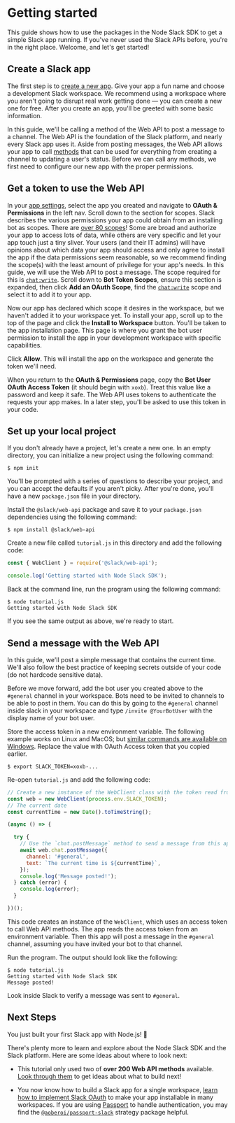 # Getting started

This guide shows how to use the packages in the Node Slack SDK to get a simple Slack app running. If you've
never used the Slack APIs before, you're in the right place. Welcome, and let's get started!

## Create a Slack app

The first step is to [create a new app](https://api.slack.com/apps?new_app=1). Give your app a fun name and choose a development Slack workspace. We recommend using a workspace where you aren't going to disrupt real work getting done — you can create a new one for free. After you create an app, you'll be greeted with some basic information.

In this guide, we'll be calling a method of the Web API to post a message to a channel. The Web API is the foundation of
the Slack platform, and nearly every Slack app uses it. Aside from posting messages, the Web API allows your app to call
[methods](/reference/methods) that can be used for everything from creating a channel to updating a user's status. Before we can call any methods, we first need to configure our new app with the proper permissions.

## Get a token to use the Web API

In your [app settings](https://api.slack.com/apps), select the app you created and navigate to **OAuth & Permissions** in the left nav. Scroll down to the section for scopes. Slack describes the various permissions
your app could obtain from an installing bot as scopes. There are [over 80 scopes](/reference/scopes)! Some are broad and authorize your app to access lots of data, while others are very specific and let your app touch just a tiny sliver. Your users (and their IT admins) will have opinions about which data your app should access and only agree to install the app if the data permissions seem reasonable, so we recommend finding the scope(s) with the least amount of privilege for your app's needs. In this guide, we will use the Web API to post a message. The scope required for this is [`chat:write`](/reference/scopes/chat.write). Scroll down to **Bot Token Scopes**, ensure this section is expanded, then click **Add an OAuth Scope**, find the [`chat:write`](/reference/scopes/chat.writee) scope and select it to add it to your app.

Now our app has declared which scope it desires in the workspace, but we haven't added it to your workspace yet. To install your app, scroll up to the top of the page and click the **Install to Workspace** button. You'll be taken to the app installation page. This page is where you grant the bot user permission to install the app in your development workspace with specific capabilities.

Click **Allow**. This will install the app on the workspace and generate the token we'll need.

When you return to the **OAuth & Permissions** page, copy the **Bot User OAuth Access Token** (it should begin with `xoxb`). Treat this value like a password and keep it safe. The Web API uses tokens to authenticate the requests your app makes. In a later step, you'll be asked to use this token in your code.

## Set up your local project

If you don't already have a project, let's create a new one. In an empty directory, you can initialize a new project
using the following command:

```shell
$ npm init
```

You'll be prompted with a series of questions to describe your project, and you can accept the defaults if you aren't
picky. After you're done, you'll have a new `package.json` file in your directory.

Install the `@slack/web-api` package and save it to your `package.json` dependencies using the following command:

```shell
$ npm install @slack/web-api
```

Create a new file called `tutorial.js` in this directory and add the following code:

```javascript
const { WebClient } = require('@slack/web-api');

console.log('Getting started with Node Slack SDK');
```

Back at the command line, run the program using the following command:

```shell
$ node tutorial.js
Getting started with Node Slack SDK
```

If you see the same output as above, we're ready to start.

## Send a message with the Web API

In this guide, we'll post a simple message that contains the current time. We'll also follow the best practice of keeping
secrets outside of your code (do not hardcode sensitive data).

Before we move forward, add the bot user you created above to the `#general` channel in your workspace. Bots need to be
invited to channels to be able to post in them. You can do this by going to the `#general` channel inside slack in your workspace and
type `/invite @YourBotUser` with the display name of your bot user.

Store the access token in a new environment variable. The following example works on Linux and MacOS; but [similar
commands are available on Windows](https://superuser.com/a/212153/94970). Replace the value with OAuth Access token that
you copied earlier.

```shell
$ export SLACK_TOKEN=xoxb-...
```

Re-open `tutorial.js` and add the following code:

```javascript
// Create a new instance of the WebClient class with the token read from your environment variable
const web = new WebClient(process.env.SLACK_TOKEN);
// The current date
const currentTime = new Date().toTimeString();

(async () => {

  try {
    // Use the `chat.postMessage` method to send a message from this app
    await web.chat.postMessage({
      channel: '#general',
      text: `The current time is ${currentTime}`,
    });
    console.log('Message posted!');
  } catch (error) {
    console.log(error);
  }

})();
```

This code creates an instance of the `WebClient`, which uses an access token to call Web API methods. The app reads
the access token from an environment variable. Then this app will post a message in the `#general` channel,
assuming you have invited your bot to that channel.

Run the program. The output should look like the following:

```shell
$ node tutorial.js
Getting started with Node Slack SDK
Message posted!
```

Look inside Slack to verify a message was sent to `#general`.

## Next Steps

You just built your first Slack app with Node.js! 🎉

There's plenty more to learn and explore about the Node Slack SDK and the Slack platform. Here are some ideas about where to look next:

* This tutorial only used two of **over 200 Web API methods** available. [Look through
  them](/reference/methods) to get ideas about what to build next!

* You now know how to build a Slack app for a single workspace, [learn how to implement Slack
OAuth](/authentication/installing-with-oauth) to make your app installable in many workspaces. If you are using [Passport](http://www.passportjs.org/) to handle authentication, you may find the
  [`@aoberoi/passport-slack`](https://github.com/aoberoi/passport-slack) strategy package helpful.
